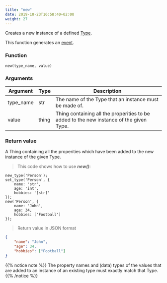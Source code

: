 ```yaml
---
title: "new"
date: 2019-10-23T16:58:40+02:00
weight: 27
---
```


Creates a new instance of a defined [Type](../../data-types/type).

This function generates an [event](../../events).

### Function

`new(type_name, value)`

### Arguments

Argument | Type | Description
-------- | ---- | -----------
type_name | str | The name of the Type that an instance must be made of.
value | thing | Thing containing all the properities to be added to the new instance of the given Type.

### Return value

A Thing containing all the properities which have been added to the new instance of the given Type.

> This code shows how to use ***new()***:

```thingsdb,json_response
new_type('Person');
set_type('Person', {
    name: 'str',
    age: 'int',
    hobbies: '[str]'
});
new('Person', {
    name: 'John',
    age: 34,
    hobbies: ['Football']
});
```

> Return value in JSON format

```json
{
    "name": "John",
    "age": 34,
    "hobbies": ["Football"]
}
```

{{% notice note %}}
The property names and (data) types of the values that are added to an instance of an existing type must exactly match that Type.
{{% /notice %}}

